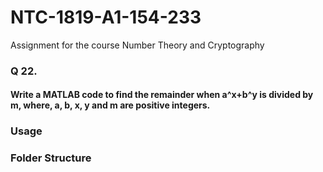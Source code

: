 # NTC-1819-A1-154-233
Assignment for the course Number Theory and Cryptography

### Q 22.  
#### Write a MATLAB code to find the remainder when a^x+b^y is divided by m, where, a, b, x, y and m are positive integers.

### Usage

### Folder Structure
